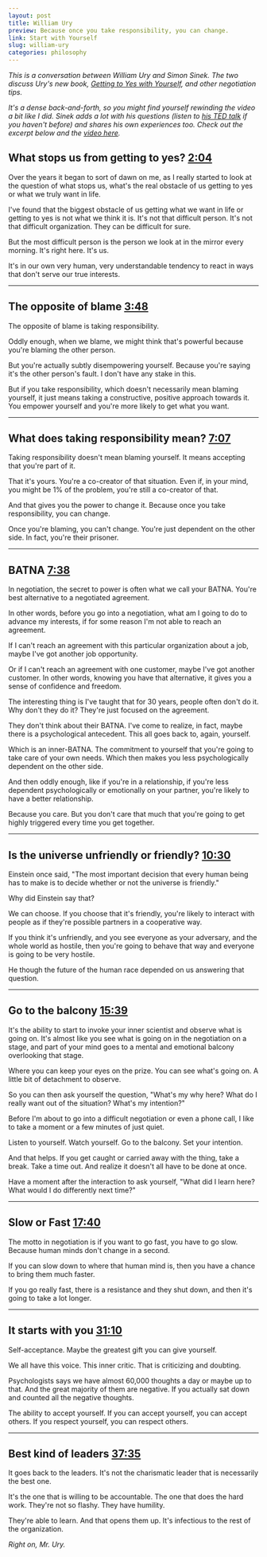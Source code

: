 ```yaml
---
layout: post
title: William Ury 
preview: Because once you take responsibility, you can change. 
link: Start with Yourself 
slug: william-ury
categories: philosophy  
---
```


*This is a conversation between William Ury and Simon Sinek. The two discuss Ury's new book, [Getting to Yes with Yourself](http://www.williamury.com/books/getting-to-yes-with-yourself/), and other negotiation tips.* 

*It's a dense back-and-forth, so you might find yourself rewinding the video a bit like I did. Sinek adds a lot with his questions (listen to [his TED talk](https://www.ted.com/talks/simon_sinek_how_great_leaders_inspire_action?language=en) if you haven't before) and shares his own experiences too. Check out the excerpt below and the [video here](https://www.youtube.com/watch?v=dqV6pjX_dP0).*


## What stops us from getting to yes? [2:04](https://youtu.be/dqV6pjX_dP0?t=2m4s)

Over the years it began to sort of dawn on me, as I really started to look at the question of what stops us, what's the real obstacle of us getting to yes or what we truly want in life. 

I've found that the biggest obstacle of us getting what we want in life or getting to yes is not what we think it is. It's not that difficult person. It's not that difficult organization. They can be difficult for sure. 

But the most difficult person is the person we look at in the mirror every morning. It's right here. It's us. 

It's in our own very human, very understandable tendency to react in ways that don't serve our true interests. 

* * * 
## The opposite of blame [3:48](https://youtu.be/dqV6pjX_dP0?t=3m48s) 

The opposite of blame is taking responsibility. 

Oddly enough, when we blame, we might think that's powerful because you're blaming the other person. 

But you're actually subtly disempowering yourself. Because you're saying it's the other person's fault. I don't have any stake in this. 

But if you take responsibility, which doesn't necessarily mean blaming yourself, it just means taking a constructive, positive approach towards it. You empower yourself and you're more likely to get what you want. 

* * * 

## What does taking responsibility mean? [7:07](https://youtu.be/dqV6pjX_dP0?t=7m07s) 

Taking responsibility doesn't mean blaming yourself. It means accepting that you're part of it. 

That it's yours. You're a co-creator of that situation. Even if, in your mind, you might be 1% of the problem, you're still a co-creator of that. 

And that gives you the power to change it. Because once you take responsibility, you can change. 

Once you're blaming, you can't change. You're just dependent on the other side. In fact, you're their prisoner. 

* * * 

## BATNA [7:38](https://youtu.be/dqV6pjX_dP0?t=7m38s)
 
In negotiation, the secret to power is often what we call your BATNA. You're best alternative to a negotiated agreement. 

In other words, before you go into a negotiation, what am I going to do to advance my interests, if for some reason I'm not able to reach an agreement. 

If I can't reach an agreement with this particular organization about a job, maybe I've got another job opportunity. 

Or if I can't reach an agreement with one customer, maybe I've got another customer. In other words, knowing you have that alternative, it gives you a sense of confidence and freedom. 

The interesting thing is I've taught that for 30 years, people often don't do it. Why don't they do it? They're just focused on the agreement. 

They don't think about their BATNA. I've come to realize, in fact, maybe there is a psychological antecedent. This all goes back to, again, yourself. 

Which is an inner-BATNA. The commitment to yourself that you're going to take care of your own needs. Which then makes you less psychologically dependent on the other side. 

And then oddly enough, like if you're in a relationship, if you're less dependent psychologically or emotionally on your partner, you're likely to have a better relationship. 

Because you care. But you don't care that much that you're going to get highly triggered every time you get together. 

* * * 

## Is the universe unfriendly or friendly? [10:30](https://youtu.be/dqV6pjX_dP0?t=10m30s) 

Einstein once said, "The most important decision that every human being has to make is to decide whether or not the universe is friendly." 

Why did Einstein say that? 

We can choose. If you choose that it's friendly, you're likely to interact with people as if they're possible partners in a cooperative way. 

If you think it's unfriendly, and you see everyone as your adversary, and the whole world as hostile, then you're going to behave that way and everyone is going to be very hostile. 

He though the future of the human race depended on us answering that question. 

* * * 

## Go to the balcony [15:39](https://youtu.be/dqV6pjX_dP0?t=15m39s) 

It's the ability to start to invoke your inner scientist and observe what is going on. It's almost like you see what is going on in the negotiation on a stage, and part of your mind goes to a mental and emotional balcony overlooking that stage. 

Where you can keep your eyes on the prize. You can see what's going on. A little bit of detachment to observe. 

So you can then ask yourself the question, "What's my why here? What do I really want out of the situation? What's my intention?"

Before I'm about to go into a difficult negotiation or even a phone call, I like to take a moment or a few minutes of just quiet. 

Listen to yourself. Watch yourself. Go to the balcony. Set your intention. 

And that helps. If you get caught or carried away with the thing, take a break. Take a time out. And realize it doesn't all have to be done at once. 

Have a moment after the interaction to ask yourself, "What did I learn here? What would I do differently next time?"

* * * 

## Slow or Fast [17:40](https://youtu.be/dqV6pjX_dP0?t=17m40s) 

The motto in negotiation is if you want to go fast, you have to go slow. Because human minds don't change in a second. 

If you can slow down to where that human mind is, then you have a chance to bring them much faster. 

If you go really fast, there is a resistance and they shut down, and then it's going to take a lot longer. 

* * * 

## It starts with you [31:10](https://youtu.be/dqV6pjX_dP0?t=31m10s) 

Self-acceptance. Maybe the greatest gift you can give yourself. 

We all have this voice. This inner critic. That is criticizing and doubting.

Psychologists says we have almost 60,000 thoughts a day or maybe up to that. And the great majority of them are negative. If you actually sat down and counted all the negative thoughts. 

The ability to accept yourself. If you can accept yourself, you can accept others. If you respect yourself, you can respect others. 

* * * 

## Best kind of leaders [37:35](https://youtu.be/dqV6pjX_dP0?t=37m35s)

It goes back to the leaders. It's not the charismatic leader that is necessarily the best one. 

It's the one that is willing to be accountable. The one that does the hard work. They're not so flashy. They have humility. 

They're able to learn. And that opens them up. It's infectious to the rest of the organization. 

*Right on, Mr. Ury.*
